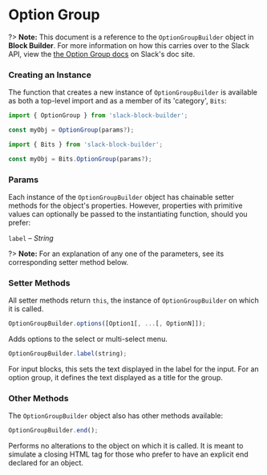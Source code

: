 # Option Group

?> **Note:** This document is a reference to the `OptionGroupBuilder` object in **Block Builder**. For more information on how this carries over to the Slack API, view the [the Option Group docs](https:&#x2F;&#x2F;api.slack.com&#x2F;reference&#x2F;block-kit&#x2F;composition-objects#option_group) on Slack's doc site.

### Creating an Instance 

The function that creates a new instance of `OptionGroupBuilder` is available as both a top-level import and as a member of its 'category', `Bits`:

```javascript
import { OptionGroup } from 'slack-block-builder';

const myObj = OptionGroup(params?);

```

```javascript
import { Bits } from 'slack-block-builder';

const myObj = Bits.OptionGroup(params?);
```

### Params

Each instance of the `OptionGroupBuilder` object has chainable setter methods for the object's properties. However, properties with primitive values can optionally be passed to the instantiating function, should you prefer:

`label` – *String*


?> **Note:** For an explanation of any one of the parameters, see its corresponding setter method below.

### Setter Methods

All setter methods return `this`, the instance of `OptionGroupBuilder` on which it is called.

```javascript
OptionGroupBuilder.options([Option1[, ...[, OptionN]]);
```

Adds options to the select or multi-select menu. 
```javascript
OptionGroupBuilder.label(string);
```

For input blocks, this sets the text displayed in the label for the input. For an option group, it defines the text displayed as a title for the group. 

### Other Methods

The `OptionGroupBuilder` object also has other methods available:

```javascript
OptionGroupBuilder.end();
```

Performs no alterations to the object on which it is called. It is meant to simulate a closing HTML tag for those who prefer to have an explicit end declared for an object. 
